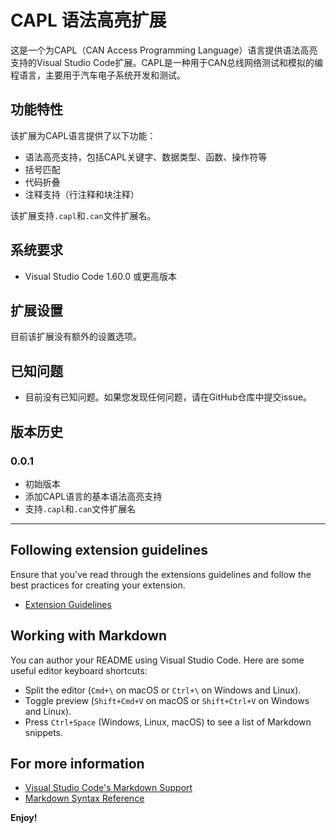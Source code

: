 # CAPL 语法高亮扩展

这是一个为CAPL（CAN Access Programming Language）语言提供语法高亮支持的Visual Studio Code扩展。CAPL是一种用于CAN总线网络测试和模拟的编程语言，主要用于汽车电子系统开发和测试。

## 功能特性

该扩展为CAPL语言提供了以下功能：

* 语法高亮支持，包括CAPL关键字、数据类型、函数、操作符等
* 括号匹配
* 代码折叠
* 注释支持（行注释和块注释）

该扩展支持`.capl`和`.can`文件扩展名。

## 系统要求

- Visual Studio Code 1.60.0 或更高版本

## 扩展设置

目前该扩展没有额外的设置选项。

## 已知问题

* 目前没有已知问题。如果您发现任何问题，请在GitHub仓库中提交issue。

## 版本历史

### 0.0.1

* 初始版本
* 添加CAPL语言的基本语法高亮支持
* 支持`.capl`和`.can`文件扩展名

---

## Following extension guidelines

Ensure that you've read through the extensions guidelines and follow the best practices for creating your extension.

* [Extension Guidelines](https://code.visualstudio.com/api/references/extension-guidelines)

## Working with Markdown

You can author your README using Visual Studio Code. Here are some useful editor keyboard shortcuts:

* Split the editor (`Cmd+\` on macOS or `Ctrl+\` on Windows and Linux).
* Toggle preview (`Shift+Cmd+V` on macOS or `Shift+Ctrl+V` on Windows and Linux).
* Press `Ctrl+Space` (Windows, Linux, macOS) to see a list of Markdown snippets.

## For more information

* [Visual Studio Code's Markdown Support](http://code.visualstudio.com/docs/languages/markdown)
* [Markdown Syntax Reference](https://help.github.com/articles/markdown-basics/)

**Enjoy!**
